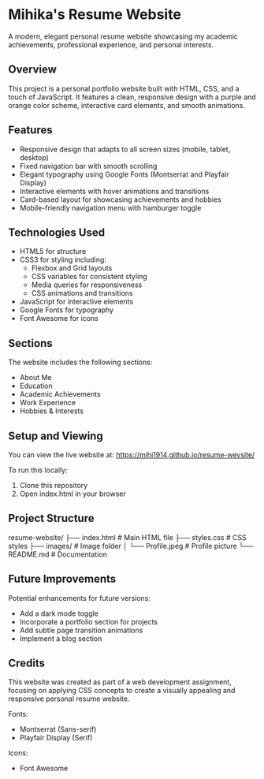 # Mihika's Resume Website

A modern, elegant personal resume website showcasing my academic achievements, professional experience, and personal interests.

## Overview

This project is a personal portfolio website built with HTML, CSS, and a touch of JavaScript. It features a clean, responsive design with a purple and orange color scheme, interactive card elements, and smooth animations.

## Features

- Responsive design that adapts to all screen sizes (mobile, tablet, desktop)
- Fixed navigation bar with smooth scrolling
- Elegant typography using Google Fonts (Montserrat and Playfair Display)
- Interactive elements with hover animations and transitions
- Card-based layout for showcasing achievements and hobbies
- Mobile-friendly navigation menu with hamburger toggle

## Technologies Used

- HTML5 for structure
- CSS3 for styling including:
  - Flexbox and Grid layouts
  - CSS variables for consistent styling
  - Media queries for responsiveness
  - CSS animations and transitions
- JavaScript for interactive elements
- Google Fonts for typography
- Font Awesome for icons

## Sections

The website includes the following sections:

- About Me
- Education
- Academic Achievements
- Work Experience
- Hobbies & Interests

## Setup and Viewing

You can view the live website at: https://mihi1914.github.io/resume-wevsite/

To run this locally:
1. Clone this repository
2. Open index.html in your browser

## Project Structure


resume-website/
├── index.html         # Main HTML file
├── styles.css         # CSS styles
├── images/            # Image folder
│   └── Profile.jpeg   # Profile picture
└── README.md          # Documentation


## Future Improvements

Potential enhancements for future versions:
- Add a dark mode toggle
- Incorporate a portfolio section for projects
- Add subtle page transition animations
- Implement a blog section

## Credits

This website was created as part of a web development assignment, focusing on applying CSS concepts to create a visually appealing and responsive personal resume website.

Fonts:
- Montserrat (Sans-serif)
- Playfair Display (Serif)

Icons:
- Font Awesome
